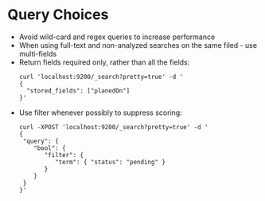 # Query Choices

* Avoid wild-card and regex queries to increase performance
* When using full-text and non-analyzed searches on the same filed - use multi-fields
* Return fields required only, rather than all the fields:
  ```
  curl 'localhost:9200/_search?pretty=true' -d '
  {
    "stored_fields": ["planedOn"]
  }'
  ```
* Use filter whenever possibly to suppress scoring:
  ```
  curl -XPOST 'localhost:9200/_search?pretty=true' -d '
  {
   "query": {
      "bool": {
         "filter": {
            "term": { "status": "pending" }
         }
      }
   }
  }'
  ```



